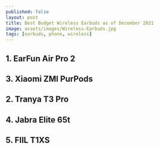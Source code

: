 ```yaml
---
published: false
layout: post
title: Best Budget Wireless Earbuds as of December 2021
image: assets/images/Wireless-Earbuds.jpg
tags: [earbuds, phone, wireless]
---
```


## 1. EarFun Air Pro 2 

## 3. Xiaomi ZMI PurPods 

## 2. Tranya T3 Pro 

## 4. Jabra Elite 65t

## 5. FIIL T1XS
